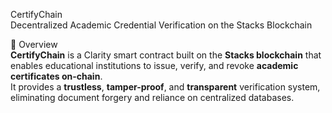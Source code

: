 CertifyChain  
Decentralized Academic Credential Verification on the Stacks Blockchain  

📘 Overview  
**CertifyChain** is a Clarity smart contract built on the **Stacks blockchain** that enables educational institutions to issue, verify, and revoke **academic certificates on-chain**.  
It provides a **trustless**, **tamper-proof**, and **transparent** verification system, eliminating document forgery and reliance on centralized databases.  
